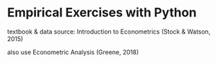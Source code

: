 # Empirical Exercises with Python
textbook & data source: Introduction to Econometrics (Stock & Watson, 2015)

also use Econometric Analysis (Greene, 2018)
